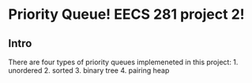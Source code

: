 # Priority Queue! EECS 281 project 2!
## Intro
There are four types of priority queues implemeneted in this project:
    1. unordered
    2. sorted 
    3. binary tree
    4. pairing heap

